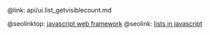 @link: api/ui.list_getvisiblecount.md

@seolinktop: [javascript web framework](https://webix.com)
@seolink: [lists in javascript](https://webix.com/widget/list/)